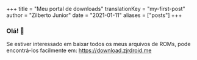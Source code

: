 +++
title = "Meu portal de downloads"
translationKey = "my-first-post"
author = "Zilberto Junior"
date = "2021-01-11"
aliases = ["posts"]
+++ 

### Olá! 👋

Se estiver interessado em baixar todos os meus arquivos de ROMs, pode encontrá-los facilmente em: https://download.zjrdroid.me


